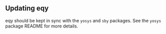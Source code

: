 ## Updating eqy

eqy should be kept in sync with the `yosys` and `sby` packages. See the `yosys` package README for more details.
